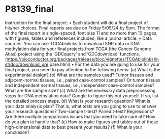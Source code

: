 # P8139_final

Instruction for the final project:
• Each student will do a final project of his/her choices. Final reports are due on Friday 5/05/24 by
5pm. The format of the final report is single-spaced, font size 11 and no more than 10 pages, with
figures, tables and references included, like a journal article.
• Data sources:
You can use TCGAbiolinks to download SNP data or DNA methylation data for your final projects
from TCGA (the Cancer Genome Atlas) project using the ‘GDCquery’ and ‘GDCdownload’
functions.
(https://bioconductor.org/packages/release/bioc/vignettes/TCGAbiolinks/inst/doc/download_pre
pare.html)
• For the data you are going to use for your final project, you need to pay attention to the following
items:
(a) What is the experimental design?
(b) What are the samples used? Tumor tissues and adjacent-normal tissues, i.e., paired case-control
samples? Or tumor tissues and independent normal tissues, i.e., independent case-control
samples? What are the sample size?
(c) What are the necessary data preprocessing steps for DNA methylation data? Google to figure
this out yourself. If so, list the detailed process steps.
(d) What is your research question? What is your data analysis plan? That is, what tests are you
going to use to answer your research questions? Two-sample t-test? Paired t-test? Regressions?
Are there multiple comparisons issues that you need to take care of? How do you plan to
handle that?
(e) How to make figures and tables out of these high-dimensional data to best present your results?
(f) What is your conclusion?